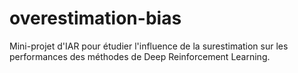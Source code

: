 # overestimation-bias
Mini-projet d'IAR pour étudier l'influence de la surestimation sur les performances des méthodes de Deep Reinforcement Learning.
